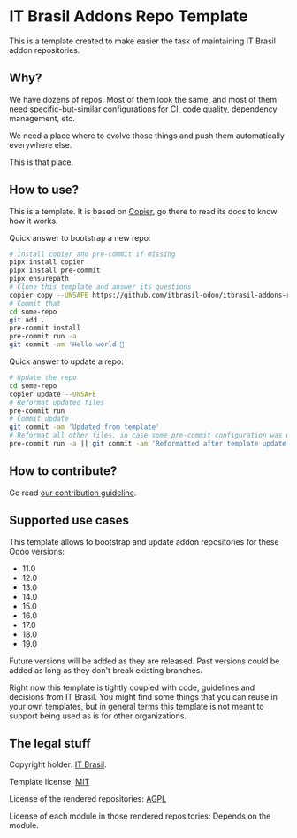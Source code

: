 # IT Brasil Addons Repo Template

This is a template created to make easier the task of maintaining IT Brasil addon
repositories.

## Why?

We have dozens of repos. Most of them look the same, and most of them need
specific-but-similar configurations for CI, code quality, dependency management, etc.

We need a place where to evolve those things and push them automatically everywhere
else.

This is that place.

## How to use?

This is a template. It is based on [Copier](https://github.com/pykong/copier), go there
to read its docs to know how it works.

Quick answer to bootstrap a new repo:

```bash
# Install copier and pre-commit if missing
pipx install copier
pipx install pre-commit
pipx ensurepath
# Clone this template and answer its questions
copier copy --UNSAFE https://github.com/itbrasil-odoo/itbrasil-addons-repo-template.git some-repo
# Commit that
cd some-repo
git add .
pre-commit install
pre-commit run -a
git commit -am 'Hello world 🖖'
```

Quick answer to update a repo:

```bash
# Update the repo
cd some-repo
copier update --UNSAFE
# Reformat updated files
pre-commit run
# Commit update
git commit -am 'Updated from template'
# Reformat all other files, in case some pre-commit configuration was updated
pre-commit run -a || git commit -am 'Reformatted after template update'
```

## How to contribute?

Go read [our contribution guideline](CONTRIBUTING.md).

## Supported use cases

This template allows to bootstrap and update addon repositories for these Odoo versions:

- 11.0
- 12.0
- 13.0
- 14.0
- 15.0
- 16.0
- 17.0
- 18.0
- 19.0

Future versions will be added as they are released. Past versions could be added as long
as they don't break existing branches.

Right now this template is tightly coupled with code, guidelines and decisions from IT
Brasil. You might find some things that you can reuse in your own templates, but in
general terms this template is not meant to support being used as is for other
organizations.

## The legal stuff

Copyright holder: [IT Brasil](https://itbrasil.com.br/).

Template license: [MIT](LICENSE)

License of the rendered repositories: [AGPL](LICENSE.jinja)

License of each module in those rendered repositories: Depends on the module.
